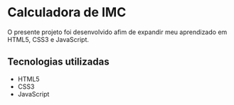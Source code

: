 # Calculadora de IMC
O presente projeto foi desenvolvido afim de expandir meu aprendizado em HTML5, CSS3 e JavaScript.

## Tecnologias utilizadas
- HTML5
- CSS3
- JavaScript


